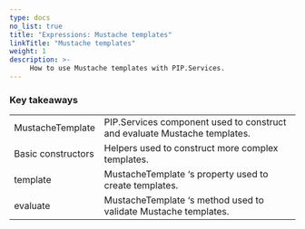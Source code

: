 ```yaml
---
type: docs
no_list: true
title: "Expressions: Mustache templates"
linkTitle: "Mustache templates"
weight: 1
description: >-
     How to use Mustache templates with PIP.Services.
---
```


### Key takeaways

<table>
  <tr>
    <td>MustacheTemplate </td>
    <td>PIP.Services component used to construct and evaluate Mustache templates.</td>
  </tr>
  <tr>
    <td>Basic constructors</td>
    <td>Helpers used to construct more complex templates.</td>
  </tr>
  <tr>
    <td>template</td>
    <td>MustacheTemplate ‘s property used to create templates.</td>
  </tr>
  <tr>
    <td>evaluate</td>
    <td>MustacheTemplate ‘s method used to validate Mustache templates.</td>
  </tr>
 </table>
